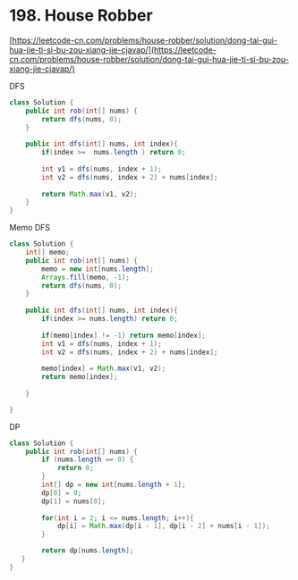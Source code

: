 # 198. House Robber

[https://leetcode-cn.com/problems/house-robber/solution/dong-tai-gui-hua-jie-ti-si-bu-zou-xiang-jie-cjavap/](https://leetcode-cn.com/problems/house-robber/solution/dong-tai-gui-hua-jie-ti-si-bu-zou-xiang-jie-cjavap/)



DFS

```java
class Solution {
    public int rob(int[] nums) {
        return dfs(nums, 0);
    }
    
    public int dfs(int[] nums, int index){
        if(index >=  nums.length ) return 0;
        
        int v1 = dfs(nums, index + 1);
        int v2 = dfs(nums, index + 2) + nums[index];
        
        return Math.max(v1, v2);
    }
}
```

Memo DFS



```java
class Solution {
    int[] memo;
    public int rob(int[] nums) {
        memo = new int[nums.length];
        Arrays.fill(memo, -1);
        return dfs(nums, 0);
    }
    
    public int dfs(int[] nums, int index){
        if(index >= nums.length) return 0;
        
        if(memo[index] != -1) return memo[index];
        int v1 = dfs(nums, index + 1);
        int v2 = dfs(nums, index + 2) + nums[index];
        
        memo[index] = Math.max(v1, v2);
        return memo[index];
        
    }

}
```

DP

```java
class Solution {
    public int rob(int[] nums) {
        if (nums.length == 0) {
            return 0;
        }
        int[] dp = new int[nums.length + 1];
        dp[0] = 0;
        dp[1] = nums[0];
        
        for(int i = 2; i <= nums.length; i++){
            dp[i] = Math.max(dp[i - 1], dp[i - 2] + nums[i - 1]);
        }

        return dp[nums.length];
   }
}  
```
